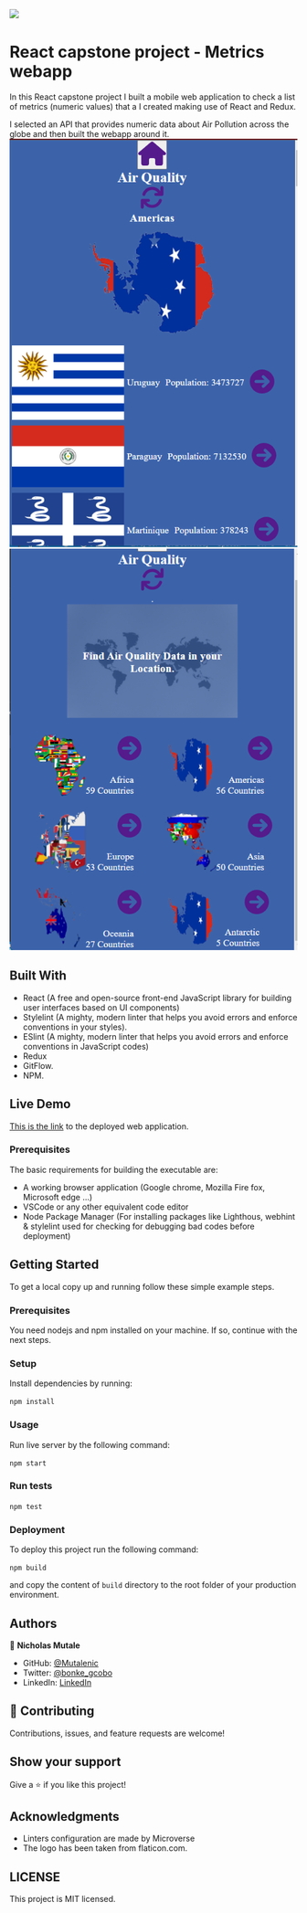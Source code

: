 ![](https://img.shields.io/badge/Microverse-blueviolet)

# React capstone project - Metrics webapp

In this React capstone project I built a mobile web application to check a list of metrics (numeric values) that a I created making use of React and Redux.

I selected an API that provides numeric data about Air Pollution across the globe and then built the webapp around it. ![screenshoot](./src/images/countries.png) ![screenshoot2](./src/images/homepage.png)

## Built With
- React (A free and open-source front-end JavaScript library for building user interfaces based on UI components)
- Stylelint (A mighty, modern linter that helps you avoid errors and enforce conventions in your styles).
- ESlint (A mighty, modern linter that helps you avoid errors and enforce conventions in JavaScript codes)
- Redux
- GitFlow.
- NPM.

## Live Demo

[This is the link](https://6262b54ee8f3d52d5200c258--tiny-bavarois-1b6015.netlify.app/) to the deployed web application.


### Prerequisites
The basic requirements for building the executable are:

- A working browser application (Google chrome, Mozilla Fire fox, Microsoft edge ...)
- VSCode or any other equivalent code editor
- Node Package Manager (For installing packages like Lighthous, webhint & stylelint used for checking for debugging bad codes before deployment)

## Getting Started

To get a local copy up and running follow these simple example steps.

### Prerequisites

You need nodejs and npm installed on your machine. If so, continue with the next steps.

### Setup

Install dependencies by running:

`npm install`

### Usage

Run live server by the following command:

`npm start`

### Run tests

`npm test`

### Deployment

To deploy this project run the following command:

`npm build`

and copy the content of `build` directory to the root folder of your production environment.

## Authors

👤 **Nicholas Mutale**

- GitHub: [@Mutalenic](https://github.com/Mutalenic)
- Twitter: [@bonke_gcobo](https://twitter.com/nicomutale)
- LinkedIn: [LinkedIn](https://linkedin.com/in/nicomutale)


## 🤝 Contributing

Contributions, issues, and feature requests are welcome!


## Show your support

Give a ⭐️ if you like this project!

## Acknowledgments

- Linters configuration are made by Microverse
- The logo has been taken from flaticon.com.

## LICENSE
This project is MIT licensed.